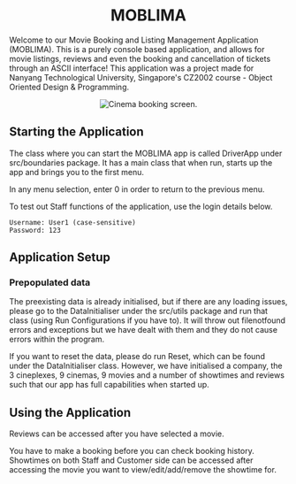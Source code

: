 <h1 align="center">MOBLIMA</h1>
<p>Welcome to our Movie Booking and Listing Management Application (MOBLIMA). This is a purely console based application, and allows for movie listings, reviews and even the booking and cancellation of tickets through an ASCII interface! This application was a project made for Nanyang Technological University, Singapore's CZ2002 course - Object Oriented Design & Programming.</p>
<p align="center"><img alt="Cinema booking screen." src="https://i.imgur.com/jt99Ypt.png"></img></p>

## Starting the Application
The class where you can start the MOBLIMA app is called DriverApp under src/boundaries package. It has a main class that when run, starts up the app and brings you to the first menu.
    
In any menu selection, enter 0 in order to return to the previous menu.

To test out Staff functions of the application, use the login details below.
```
Username: User1 (case-sensitive)
Password: 123
```

## Application Setup

### Prepopulated data

The preexisting data is already initialised, but if there are any loading issues, please go to the DataInitialiser under the src/utils package and run that class (using Run Configurations if you have to). It will throw out filenotfound errors and exceptions but we have dealt with them and they do not cause errors within the program. 
        
If you want to reset the data, please do run Reset, which can be found under the DataInitialiser class. However, we have initialised a company, the 3 cineplexes, 9 cinemas, 9 movies and a number of showtimes and reviews such that our app has full capabilities when started up.

## Using the Application
Reviews can be accessed after you have selected a movie. 
        
You have to make a booking before you can check booking history. Showtimes on both Staff and Customer side can be accessed after accessing the movie you want to view/edit/add/remove the showtime for.
